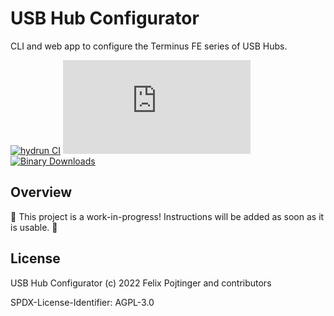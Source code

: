 # USB Hub Configurator

CLI and web app to configure the Terminus FE series of USB Hubs.

[![hydrun CI](https://github.com/pojntfx/usb-hub-configurator/actions/workflows/hydrun.yaml/badge.svg)](https://github.com/pojntfx/usb-hub-configurator/actions/workflows/hydrun.yaml)
[![Matrix](https://img.shields.io/matrix/usb-hub-configurator:matrix.org)](https://matrix.to/#/#usb-hub-configurator:matrix.org?via=matrix.org)
[![Binary Downloads](https://img.shields.io/github/downloads/pojntfx/usb-hub-configurator/total?label=binary%20downloads)](https://github.com/pojntfx/usb-hub-configurator/releases)

## Overview

🚧 This project is a work-in-progress! Instructions will be added as soon as it is usable. 🚧

## License

USB Hub Configurator (c) 2022 Felix Pojtinger and contributors

SPDX-License-Identifier: AGPL-3.0
